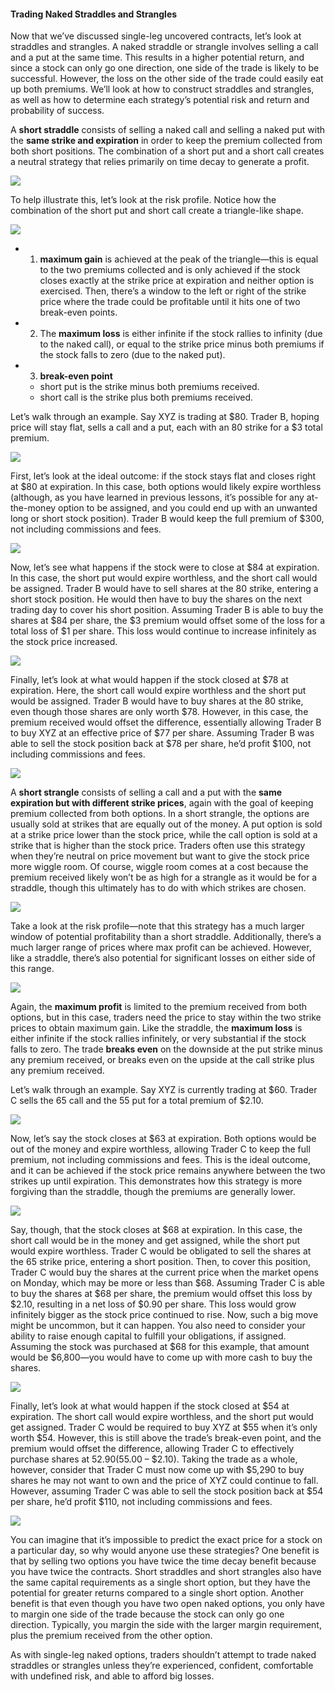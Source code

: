 #### Trading Naked Straddles and Strangles

Now that we’ve discussed single-leg uncovered contracts, let’s look at straddles and strangles. A naked straddle or strangle involves selling a call and a put at the same time. This results in a higher potential return, and since a stock can only go one direction, one side of the trade is likely to be successful. However, the loss on the other side of the trade could easily eat up both premiums. We’ll look at how to construct straddles and strangles, as well as how to determine each strategy’s potential risk and return and probability of success.

A  **short straddle**  consists of selling a naked call and selling a naked put with the  **same strike and expiration**  in order to keep the premium collected from both short positions. The combination of a short put and a short call creates a neutral strategy that relies primarily on time decay to generate a profit.

![](https://education.ameritrade.com/content/cms/images/BDTO_Lesson_6.30.01.jpg)

To help illustrate this, let’s look at the risk profile. Notice how the combination of the short put and short call create a triangle-like shape.

![](https://education.ameritrade.com/content/cms/images/BDTO_Lesson_6.30.02.jpg)

 - 1. **maximum gain**  is achieved at the peak of the triangle—this is equal to the two premiums collected and is only achieved if the stock closes exactly at the strike price at expiration and neither option is exercised. Then, there’s a window to the left or right of the strike price where the trade could be profitable until it hits one of two break-even points. 
- 2. The  **maximum loss**  is either infinite if the stock rallies to infinity (due to the naked call), or equal to the strike price minus both premiums if the stock falls to zero (due to the naked put).
- 3.  **break-even point**  
	- short put is the strike minus both premiums received. 
	- short call is the strike plus both premiums received. 

Let’s walk through an example. Say XYZ is trading at $80. Trader B, hoping price will stay flat, sells a call and a put, each with an 80 strike for a $3 total premium.

![](https://education.ameritrade.com/content/cms/images/BDTO_Lesson_6.30.03.jpg)

First, let’s look at the ideal outcome: if the stock stays flat and closes right at $80 at expiration. In this case, both options would likely expire worthless (although, as you have learned in previous lessons, it’s possible for any at-the-money option to be assigned, and you could end up with an unwanted long or short stock position). Trader B would keep the full premium of $300, not including commissions and fees.

![](https://education.ameritrade.com/content/cms/images/BDTO_Lesson_6.30.04.jpg)

Now, let’s see what happens if the stock were to close at $84 at expiration. In this case, the short put would expire worthless, and the short call would be assigned. Trader B would have to sell shares at the 80 strike, entering a short stock position. He would then have to buy the shares on the next trading day to cover his short position. Assuming Trader B is able to buy the shares at $84 per share, the $3 premium would offset some of the loss for a total loss of $1 per share. This loss would continue to increase infinitely as the stock price increased.

![](https://education.ameritrade.com/content/cms/images/BDTO_Lesson_6.30.05.jpg)

Finally, let’s look at what would happen if the stock closed at $78 at expiration. Here, the short call would expire worthless and the short put would be assigned. Trader B would have to buy shares at the 80 strike, even though those shares are only worth $78. However, in this case, the premium received would offset the difference, essentially allowing Trader B to buy XYZ at an effective price of $77 per share. Assuming Trader B was able to sell the stock position back at $78 per share, he’d profit $100, not including commissions and fees.

![](https://education.ameritrade.com/content/cms/images/BDTO_Lesson_6.30.06.jpg)

A  **short strangle**  consists of selling a call and a put with the  **same expiration but with different strike prices**, again with the goal of keeping premium collected from both options. In a short strangle, the options are usually sold at strikes that are equally out of the money. A put option is sold at a strike price lower than the stock price, while the call option is sold at a strike that is higher than the stock price. Traders often use this strategy when they’re neutral on price movement but want to give the stock price more wiggle room. Of course, wiggle room comes at a cost because the premium received likely won’t be as high for a strangle as it would be for a straddle, though this ultimately has to do with which strikes are chosen.

![](https://education.ameritrade.com/content/cms/images/BDTO_Lesson_6.30.07.jpg)

Take a look at the risk profile—note that this strategy has a much larger window of potential profitability than a short straddle. Additionally, there’s a much larger range of prices where max profit can be achieved. However, like a straddle, there’s also potential for significant losses on either side of this range.

![](https://education.ameritrade.com/content/cms/images/BDTO_Lesson_6.30.08.jpg)

Again, the  **maximum profit**  is limited to the premium received from both options, but in this case, traders need the price to stay within the two strike prices to obtain maximum gain. Like the straddle, the  **maximum loss**  is either infinite if the stock rallies infinitely, or very substantial if the stock falls to zero. The trade  **breaks even** on the downside at the put strike minus any premium received, or breaks even on the upside at the call strike plus any premium received.

Let’s walk through an example. Say XYZ is currently trading at $60. Trader C sells the 65 call and the 55 put for a total premium of $2.10.

![](https://education.ameritrade.com/content/cms/images/BDTO_Lesson_6.30.09.jpg)

Now, let’s say the stock closes at $63 at expiration. Both options would be out of the money and expire worthless, allowing Trader C to keep the full premium, not including commissions and fees. This is the ideal outcome, and it can be achieved if the stock price remains anywhere between the two strikes up until expiration. This demonstrates how this strategy is more forgiving than the straddle, though the premiums are generally lower.

![](https://education.ameritrade.com/content/cms/images/BDTO_Lesson_6.30.10.jpg)

Say, though, that the stock closes at $68 at expiration. In this case, the short call would be in the money and get assigned, while the short put would expire worthless. Trader C would be obligated to sell the shares at the 65 strike price, entering a short position. Then, to cover this position, Trader C would buy the shares at the current price when the market opens on Monday, which may be more or less than $68. Assuming Trader C is able to buy the shares at $68 per share, the premium would offset this loss by $2.10, resulting in a net loss of $0.90 per share. This loss would grow infinitely bigger as the stock price continued to rise. Now, such a big move might be uncommon, but it can happen. You also need to consider your ability to raise enough capital to fulfill your obligations, if assigned. Assuming the stock was purchased at $68 for this example, that amount would be $6,800—you would have to come up with more cash to buy the shares.

![](https://education.ameritrade.com/content/cms/images/BDTO_Lesson_6.30.11.jpg)

Finally, let’s look at what would happen if the stock closed at $54 at expiration. The short call would expire worthless, and the short put would get assigned. Trader C would be required to buy XYZ at $55 when it’s only worth $54. However, this is still above the trade’s break-even point, and the premium would offset the difference, allowing Trader C to effectively purchase shares at $52.90 ($55.00 – $2.10). Taking the trade as a whole, however, consider that Trader C must now come up with $5,290 to buy shares he may not want to own and the price of XYZ could continue to fall. However, assuming Trader C was able to sell the stock position back at $54 per share, he’d profit $110, not including commissions and fees.

![](https://education.ameritrade.com/content/cms/images/BDTO_Lesson_6.30.12.jpg)

You can imagine that it’s impossible to predict the exact price for a stock on a particular day, so why would anyone use these strategies? One benefit is that by selling two options you have twice the time decay benefit because you have twice the contracts. Short straddles and short strangles also have the same capital requirements as a single short option, but they have the potential for greater returns compared to a single short option. Another benefit is that even though you have two open naked options, you only have to margin one side of the trade because the stock can only go one direction. Typically, you margin the side with the larger margin requirement, plus the premium received from the other option.

As with single-leg naked options, traders shouldn’t attempt to trade naked straddles or strangles unless they’re experienced, confident, comfortable with undefined risk, and able to afford big losses.


<!--stackedit_data:
eyJoaXN0b3J5IjpbNDI1NTE5Mjk4LC04MzIwNjczMjFdfQ==
-->